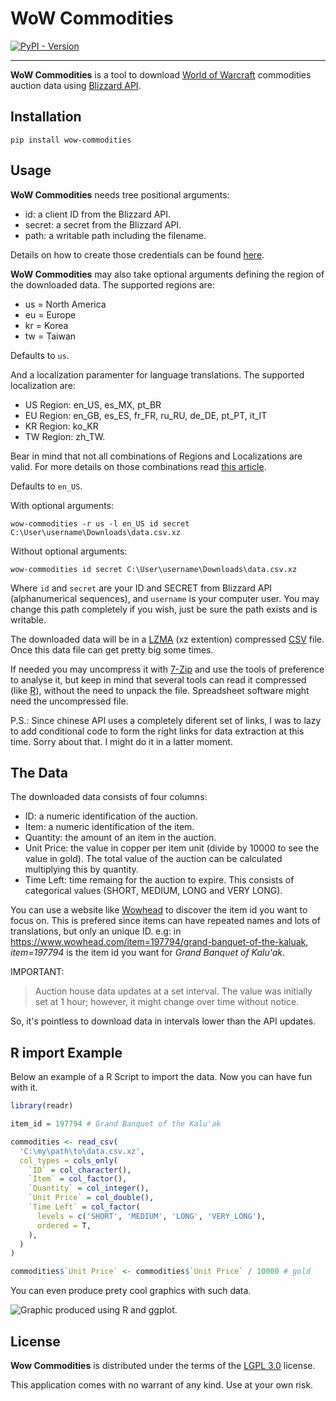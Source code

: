 # WoW Commodities

[![PyPI - Version](https://img.shields.io/pypi/v/wow-commodities.svg)](https://pypi.org/project/wow-commodities)

-----

**WoW Commodities** is a tool to download [World of Warcraft](https://worldofwarcraft.blizzard.com/) commodities auction data using [Blizzard API](https://develop.battle.net/documentation).

## Installation

```console
pip install wow-commodities
```

## Usage

**WoW Commodities** needs tree positional arguments: 
- id: a client ID from the Blizzard API.
- secret: a secret from the Blizzard API.
- path: a writable path including the filename.

Details on how to create those credentials can be found [here](https://develop.battle.net/documentation/guides/getting-started).

**WoW Commodities** may also take optional arguments defining the region of the downloaded data. The supported regions are:

- us = North America
- eu = Europe
- kr = Korea
- tw = Taiwan

Defaults to `us`.

And a localization paramenter for language translations. The supported localization are:
- US Region: en_US, es_MX, pt_BR
- EU Region: en_GB, es_ES, fr_FR, ru_RU, de_DE, pt_PT, it_IT
- KR Region: ko_KR
- TW Region: zh_TW.

Bear in mind that not all combinations of Regions and Localizations are valid. For more details on those combinations read [this article](https://develop.battle.net/documentation/guides/regionality-and-apis).

Defaults to `en_US`.

With optional arguments:
```console
wow-commodities -r us -l en_US id secret C:\User\username\Downloads\data.csv.xz
```

Without optional arguments:
```console
wow-commodities id secret C:\User\username\Downloads\data.csv.xz
```

Where `id` and `secret` are your ID and SECRET from Blizzard API (alphanumerical sequences), and
`username` is your computer user. You may change this path completely if you wish, just be sure the path exists and is writable.

The downloaded data will be in a [LZMA](https://en.wikipedia.org/wiki/Lempel%E2%80%93Ziv%E2%80%93Markov_chain_algorithm) (xz extention) compressed [CSV](https://en.wikipedia.org/wiki/Comma-separated_values) file. Once this data file can get pretty big some times.

If needed you may uncompress it with [7-Zip](https://www.7-zip.org/download.html) and use the tools of preference to analyse it, but keep in mind that several tools can read it compressed (like [R](https://cran.r-project.org/)), without the need to unpack the file. Spreadsheet software might need the uncompressed file.

P.S.: Since chinese API uses a completely diferent set of links, I was to lazy to add conditional code to form the right links for data extraction at this time. Sorry about that. I might do it in a latter moment.

## The Data

The downloaded data consists of four columns:

- ID: a numeric identification of the auction.
- Item: a numeric identification of the item.
- Quantity: the amount of an item in the auction.
- Unit Price: the value in copper per item unit (divide by 10000 to see the value in gold). The total value of the auction can be calculated multiplying this by quantity.
- Time Left: time remaing for the auction to expire. This consists of categorical values (SHORT, MEDIUM, LONG and VERY LONG).

You can use a website like [Wowhead](https://www.wowhead.com/) to discover the item id you want to focus on. This is prefered since items can have repeated names and lots of translations, but only an unique ID. e.g: in https://www.wowhead.com/item=197794/grand-banquet-of-the-kaluak, *item=197794* is the item id you want for *Grand Banquet of Kalu'ak*.

IMPORTANT:

> Auction house data updates at a set interval. The value was initially set at 1 hour; however, it might change over time without notice.

So, it's pointless to download data in intervals lower than the API updates.

## R import Example

Below an example of a R Script to import the data. Now you can have fun with it.

```R
library(readr)

item_id = 197794 # Grand Banquet of the Kalu'ak

commodities <- read_csv(
  'C:\my\path\to\data.csv.xz',
  col_types = cols_only(
    `ID` = col_character(),
    `Item` = col_factor(),
    `Quantity` = col_integer(),
    `Unit Price` = col_double(),
    `Time Left` = col_factor(
      levels = c('SHORT', 'MEDIUM', 'LONG', 'VERY_LONG'),
      ordered = T,
    ),
  )
)

commodities$`Unit Price` <- commodities$`Unit Price` / 10000 # gold
```

You can even produce prety cool graphics with such data.

![Graphic produced using R and ggplot.](https://i.imgur.com/AEK40uV.jpg)

## License

**Wow Commodities** is distributed under the terms of the [LGPL 3.0](https://www.gnu.org/licenses/lgpl-3.0-standalone.html) license.

This application comes with no warrant of any kind. Use at your own risk.
